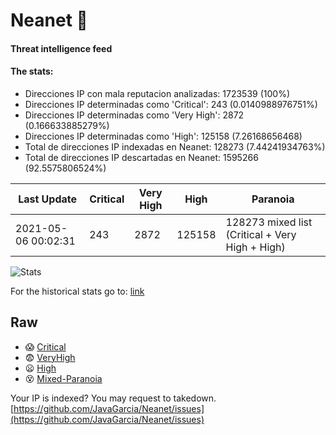 # Neanet :hocho:
#### Threat intelligence feed
#### The stats:

- Direcciones IP con mala reputacion analizadas: 1723539 (100%)
- Direcciones IP determinadas como 'Critical':  243 (0.0140988976751%)
- Direcciones IP determinadas como 'Very High':  2872 (0.166633885279%)
- Direcciones IP determinadas como 'High':  125158 (7.26168656468)
- Total de direcciones IP indexadas en Neanet:  128273 (7.44241934763%)
- Total de direcciones IP descartadas en Neanet:  1595266 (92.5575806524%)

| Last Update | Critical | Very High | High | Paranoia |
| --- | --- | --- | --- | --- |
| 2021-05-06 00:02:31 | 243 | 2872 | 125158 | 128273 mixed list (Critical + Very High + High)|

![Stats](https://docs.google.com/spreadsheets/d/e/2PACX-1vSnaNMIXVabIpDJjufMlzH7poXnshF3mgd8Is1g9ytUEzVsP5my4Trn8f-xkoLLQ38xpL3HtmUexLo6/pubchart?oid=501124687&format=image)

For the historical stats go to: [link](/stats.csv)
## Raw
- :scream: [Critical](https://raw.githubusercontent.com/JavaGarcia/Neanet/master/blacklists/neanet_critical.txt)
- :fearful: [VeryHigh](https://raw.githubusercontent.com/JavaGarcia/Neanet/master/blacklists/neanet_veryHigh.txtt)
- :frowning: [High](https://raw.githubusercontent.com/JavaGarcia/Neanet/master/blacklists/neanet_high.txt)
- :dizzy_face: [Mixed-Paranoia](https://raw.githubusercontent.com/JavaGarcia/Neanet/master/blacklists/neanet_all.txt)


Your IP is indexed? You may request to takedown. [https://github.com/JavaGarcia/Neanet/issues](https://github.com/JavaGarcia/Neanet/issues)













































































































































































































































































































































































































































































































































































































































































































































































































































































































































































































































































































































































































































































































































































































































































































































































































































































































































































































































































































































































































































































































































































































































































































































































































































































































































































































































































































































































































































































































































































































































































































































































































































































































































































































































































































































































































































































































































































































































































































































































































































































































































































































































































































































































































































































































































































































































































































































































































































































































































































































































































































































































































































































































































































































































































































































































































































































































































































































































































































































































































































































































































































































































































































































